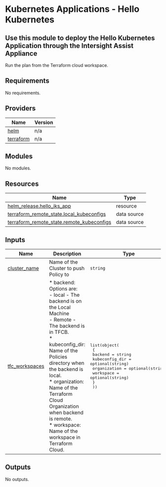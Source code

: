 # Kubernetes Applications - Hello Kubernetes

## Use this module to deploy the Hello Kubernetes Application through the Intersight Assist Appliance

Run the plan from the Terraform cloud workspace.

<!-- BEGINNING OF PRE-COMMIT-TERRAFORM DOCS HOOK -->
## Requirements

No requirements.

## Providers

| Name | Version |
|------|---------|
| <a name="provider_helm"></a> [helm](#provider\_helm) | n/a |
| <a name="provider_terraform"></a> [terraform](#provider\_terraform) | n/a |

## Modules

No modules.

## Resources

| Name | Type |
|------|------|
| [helm_release.hello_iks_app](https://registry.terraform.io/providers/hashicorp/helm/latest/docs/resources/release) | resource |
| [terraform_remote_state.local_kubeconfigs](https://registry.terraform.io/providers/hashicorp/terraform/latest/docs/data-sources/remote_state) | data source |
| [terraform_remote_state.remote_kubeconfigs](https://registry.terraform.io/providers/hashicorp/terraform/latest/docs/data-sources/remote_state) | data source |

## Inputs

| Name | Description | Type | Default | Required |
|------|-------------|------|---------|:--------:|
| <a name="input_cluster_name"></a> [cluster\_name](#input\_cluster\_name) | Name of the Cluster to push Policy to | `string` | n/a | yes |
| <a name="input_tfc_workspaces"></a> [tfc\_workspaces](#input\_tfc\_workspaces) | * backend: Options are:<br>  - local - The backend is on the Local Machine<br>  - Remote - The backend is in TFCB.<br>* kubeconfig\_dir: Name of the Policies directory when the backend is local.<br>* organization: Name of the Terraform Cloud Organization when backend is remote.<br>* workspace: Name of the workspace in Terraform Cloud. | <pre>list(object(<br>    {<br>      backend        = string<br>      kubeconfig_dir = optional(string)<br>      organization   = optional(string)<br>      workspace      = optional(string)<br>    }<br>  ))</pre> | <pre>[<br>  {<br>    "backend": "remote",<br>    "kubeconfig_dir": "../kubeconfigs/",<br>    "organization": "default",<br>    "workspace": "kubeconfigs"<br>  }<br>]</pre> | no |

## Outputs

No outputs.
<!-- END OF PRE-COMMIT-TERRAFORM DOCS HOOK -->
